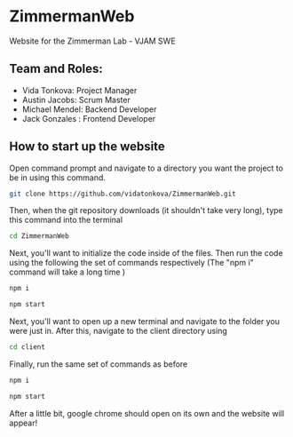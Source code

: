 # ZimmermanWeb
Website for the Zimmerman Lab - VJAM SWE 

## Team and Roles:
* Vida Tonkova: Project Manager
* Austin Jacobs: Scrum Master
* Michael Mendel: Backend Developer
* Jack Gonzales : Frontend Developer

## How to start up the website
Open command prompt and navigate to a directory you want the project to be in using this command.
```bash
git clone https://github.com/vidatonkova/ZimmermanWeb.git
```
Then, when the git repository downloads (it shouldn't take very long), type this command into the terminal
```bash
cd ZimmermanWeb
```
Next, you'll want to initialize the code inside of the files. Then run the code using the following the set of commands respectively (The "npm i" command will take a long time )
```bash
npm i
```
```bash
npm start
```
Next, you'll want to open up a new terminal and navigate to the folder you were just in. After this, navigate to the client directory using
```bash
cd client
```

Finally, run the same set of commands as before 
```bash
npm i
```
```bash
npm start
```
After a little bit, google chrome should open on its own and the website will appear!
